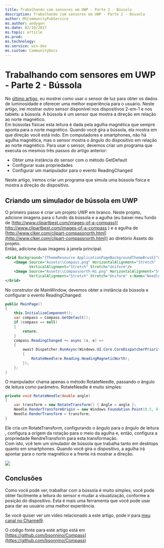 ```yaml
---
title: Trabalhando com sensores em UWP - Parte 2 - Bússola
description: Trabalhando com sensores em UWP - Parte 2 - Bússola
author: MSCommunityPubService
ms.author: andygon
ms.date: 02/10/2017
ms.topic: article
ms.prod: 
ms.technology: 
ms.service: win-dev
ms.custom: CommunityDocs
---
```



# Trabalhando com sensores em UWP - Parte 2 - Bússola #
No [último artigo](https://msdn.microsoft.com/pt-br/communitydocs/dev/trabalhando%20com%20sensores%20em%20uwp%20–%20parte%201%20–%20sensor%20de%20luz), eu mostrei como usar o sensor de luz para obter os dados de luminosidade e oferecer uma melhor experiência para o usuário. Neste artigo, irei mostrar outro sensor disponível nos dispositivos 2-em-1 e nos tablets: a bússola. A bússola é um sensor que mostra a direção em relação ao norte magnético.  
Em bússolas físicas esta leitura é dada pela agulha magnética que sempre aponta para o norte magnético. Quando você gira a bússola, ela mostra em que direção você está indo. Em computadores e smartphones, não há agulha magnética, mas o sensor mostra o ângulo do dispositivo em relação ao norte magnético. Para usar o sensor, devemos criar um programa que executa os mesmos três passos do artigo anterior: 
 
- Obter uma instância do sensor com o método GetDefault  
- Configurar suas propriedades  
- Configurar um manipulador para o evento ReadingChanged

Neste artigo, iremos criar um programa que simula uma bússola física e mostra a direção do dispositivo.  

## Criando um simulador de bússola em UWP ##  
O primeiro passo é criar um projeto UWP em branco. Neste projeto, adicione imagens para o fundo da bússola e a agulha (eu baixei meu fundo de [http://www.clipartbest.com/images-of-a-compass]( http://www.clipartbest.com/images-of-a-compass )  e a agulha de 
[http://www.clker.com/clipart-compassnorth.html](http://www.clker.com/clipart-compassnorth.html)) ao diretório Assets do projeto.  
Então, adicione duas imagens à janela principal:  
```xml
<Grid Background="{ThemeResource ApplicationPageBackgroundThemeBrush}">  
    <Image Source="Assets\\Compass.png" HorizontalAlignment="Stretch"
           VerticalAlignment="Stretch" Stretch="Uniform"/>
    <Image Source="Assets\\Compassnorth-Hi.png" HorizontalAlignment="Stretch"
           VerticalAlignment="Stretch" Stretch="Uniform" x:Name="Needle"/>
</Grid>
```  
No construtor de MainWindow, devemos obter a instância da bússola e configurar o evento ReadingChanged:

```c#
public MainPage()    
{  
    this.InitializeComponent();  
    var compass = Compass.GetDefault();  
    if (compass == null)  
    {  
        return;  
    }  
    compass.ReadingChanged += async (s, e) =>  
    {  
        await Dispatcher.RunAsync(Windows.UI.Core.CoreDispatcherPriority.Normal, () =>  
        {  
            RotateNeedle(e.Reading.HeadingMagneticNorth);  
        });  
    };  
}  
```
O manipulador chama apenas o método RotateNeedle, passando o ângulo de leitura como parâmetro. RotateNeedle é muito simples:

```c#
private void RotateNeedle(double angle)
{
    var transform = new RotateTransform() { Angle = angle };
    Needle.RenderTransformOrigin = new Windows.Foundation.Point(0.5, 0.5);
    Needle.RenderTransform = transform;
}
```
Ele cria um RotateTransform, configurando o ângulo para o ângulo de leitura , configura a origem da rotação para o meio da agulha e, então, configura a propriedade RendreTransform para esta transformação.  
Com isto, vcê tem um simulador de bússola que trabalha tanto em desktops quanto em smartphones. Quando você gira o dispositivo, a agulha irá apontar para o norte magnético e a frente irá mostrar a direção.

![](http://blogs.msmvps.com/bsonnino/files/2016/12/image_thumb-4.png)

## Conclusões ##
Como você pode ver, trabalhar com a bússola é muito simples, você pode obter facilmente a leitura do sensor e mudar a visualização, conforme a posição do dispositivo. Esta é mais uma ferramenta que você pode usar para dar ao usuário uma melhor experiência. 

Se você quiser ver um vídeo relacionado a este artigo, pode ir para [meu canal no Channel9](https://channel9.msdn.com/Series/Windows-Development/Trabalhando-com-Sensores-em-UWP-Parte-2-Bssola).

O código fonte para este artigo está em  [https://github.com/bsonnino/Compass](https://github.com/bsonnino/Compass)